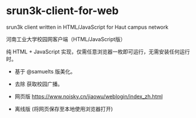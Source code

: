 # srun3k-client-for-web
srun3k client written in HTML/JavaScript for Haut campus network

河南工业大学校园网客户端（HTML/JavaScript版）

纯 HTML + JavaScript 实现，仅需任意浏览器一枚即可运行，无需安装任何运行时。

 - 基于 @samuelts 版美化。
 - 去除 获取校园广播。

 - 网页版 https://www.noisky.cn/jiaowu/weblogin/index_zh.html
 - 离线版 (将网页保存至本地使用浏览器打开)
